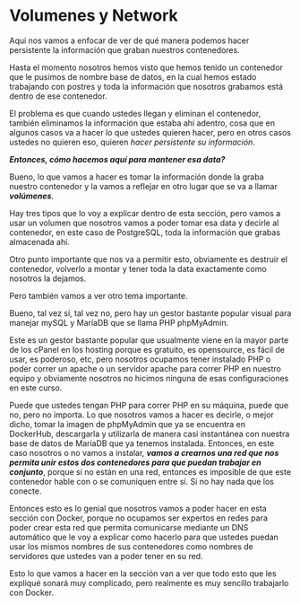# Volumenes y Network

Aqui nos vamos a enfocar de ver de qué manera podemos hacer persistente la información que graban nuestros contenedores.

Hasta el momento nosotros hemos visto que hemos tenido un contenedor que le pusimos de nombre base de datos, en la cual hemos estado trabajando con postres y toda la información que nosotros grabamos está dentro de ese contenedor.

El problema es que cuando ustedes llegan y eliminan el contenedor, también eliminamos la información que estaba ahí adentro, cosa que en algunos casos va a hacer lo que ustedes quieren hacer, pero en otros casos ustedes no quieren eso, quieren _hacer persistente su información_.

**_Entonces, cómo hacemos aquí para mantener esa data?_**

Bueno, lo que vamos a hacer es tomar la información donde la graba nuestro contenedor y la vamos a reflejar en otro lugar que se va a llamar **_volúmenes_**.

Hay tres tipos que lo voy a explicar dentro de esta sección, pero vamos a usar un volumen que nosotros vamos a poder tomar esa data y decirle al contenedor, en este caso de PostgreSQL, toda la información que grabas almacenada ahí.

Otro punto importante que nos va a permitir esto, obviamente es destruir el contenedor, volverlo a montar y tener toda la data exactamente como nosotros la dejamos.

Pero también vamos a ver otro tema importante.

Bueno, tal vez sí, tal vez no, pero hay un gestor bastante popular visual para manejar mySQL y MaríaDB que se llama PHP phpMyAdmin.

Este es un gestor bastante popular que usualmente viene en la mayor parte de los cPanel en los hosting porque es gratuito, es opensource, es fácil de usar, es poderoso, etc, pero nosotros ocupamos tener instalado PHP o poder correr un apache o un servidor apache para correr PHP en nuestro equipo y obviamente nosotros no hicimos ninguna de esas configuraciones en este curso.

Puede que ustedes tengan PHP para correr PHP en su máquina, puede que no, pero no importa. Lo que nosotros vamos a hacer es decirle, o mejor dicho, tomar la imagen de phpMyAdmin que ya se encuentra en DockerHub, descargarla y utilizarla de manera casi instantánea con nuestra base de datos de MariaDB que ya tenemos instalada. Entonces, en este caso nosotros o no vamos a instalar, **_vamos a crearnos una red que nos permita unir estos dos contenedores para que puedan trabajar en conjunto_**, porque si no están en una red, entonces es imposible de que este contenedor hable con o se comuniquen entre sí. Si no hay nada que los conecte.

Entonces esto es lo genial que nosotros vamos a poder hacer en esta sección con Docker, porque no ocupamos ser expertos en redes para poder crear esta red que permita comunicarse mediante un DNS automático que le voy a explicar como hacerlo para que ustedes puedan usar los mismos nombres de sus contenedores como nombres de servidores que ustedes van a poder tener en su red.

Esto lo que vamos a hacer en la sección van a ver que todo esto que les expliqué sonará muy complicado, pero realmente es muy sencillo trabajarlo con Docker.
